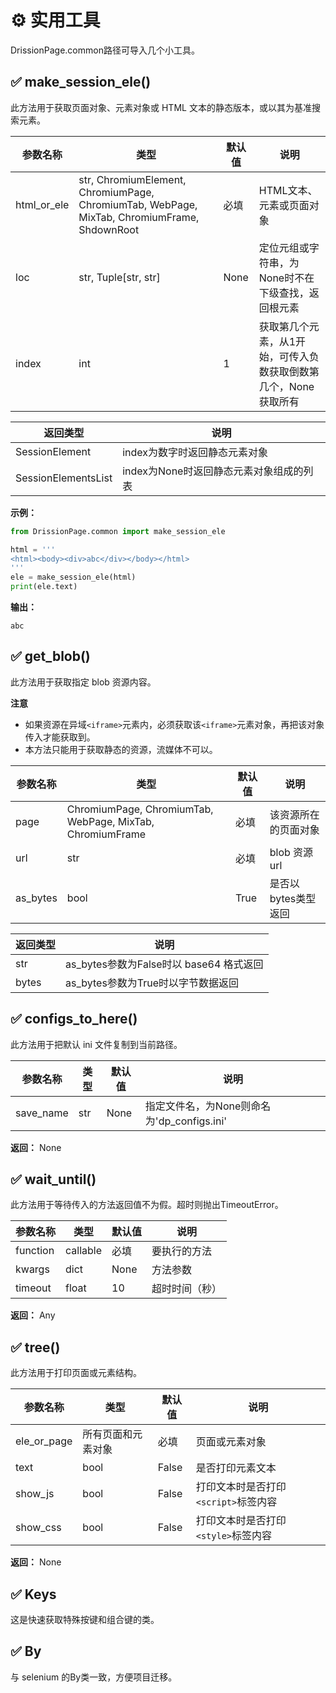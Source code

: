 # ⚙️ 实用工具

DrissionPage.common路径可导入几个小工具。

## ✅️️ make_session_ele()

此方法用于获取页面对象、元素对象或 HTML 文本的静态版本，或以其为基准搜索元素。

| 参数名称     | 类型                                                                 | 默认值 | 说明                             |
|--------------|----------------------------------------------------------------------|--------|----------------------------------|
| html_or_ele  | str, ChromiumElement, ChromiumPage, ChromiumTab, WebPage, MixTab, ChromiumFrame, ShdownRoot | 必填   | HTML文本、元素或页面对象         |
| loc          | str, Tuple[str, str]                                                 | None   | 定位元组或字符串，为None时不在下级查找，返回根元素 |
| index        | int                                                                  | 1      | 获取第几个元素，从1开始，可传入负数获取倒数第几个，None获取所有 |

| 返回类型             | 说明                                   |
|----------------------|----------------------------------------|
| SessionElement       | index为数字时返回静态元素对象          |
| SessionElementsList  | index为None时返回静态元素对象组成的列表 |

**示例：**

```python
from DrissionPage.common import make_session_ele

html = '''
<html><body><div>abc</div></body></html>
'''
ele = make_session_ele(html)
print(ele.text)
```

**输出：**

```
abc
```

## ✅️️ get_blob()

此方法用于获取指定 blob 资源内容。

**注意**

- 如果资源在异域`<iframe>`元素内，必须获取该`<iframe>`元素对象，再把该对象传入才能获取到。
- 本方法只能用于获取静态的资源，流媒体不可以。

| 参数名称 | 类型                                                                 | 默认值 | 说明                     |
|----------|----------------------------------------------------------------------|--------|--------------------------|
| page     | ChromiumPage, ChromiumTab, WebPage, MixTab, ChromiumFrame            | 必填   | 该资源所在的页面对象     |
| url      | str                                                                  | 必填   | blob 资源 url            |
| as_bytes | bool                                                                 | True   | 是否以bytes类型返回      |

| 返回类型 | 说明                             |
|----------|----------------------------------|
| str      | as_bytes参数为False时以 base64 格式返回 |
| bytes    | as_bytes参数为True时以字节数据返回 |

## ✅️️ configs_to_here()

此方法用于把默认 ini 文件复制到当前路径。

| 参数名称 | 类型 | 默认值 | 说明                             |
|----------|------|--------|----------------------------------|
| save_name| str  | None   | 指定文件名，为None则命名为'dp_configs.ini' |

**返回：** None

## ✅️️ wait_until()

此方法用于等待传入的方法返回值不为假。超时则抛出TimeoutError。

| 参数名称 | 类型     | 默认值 | 说明         |
|----------|----------|--------|--------------|
| function | callable | 必填   | 要执行的方法 |
| kwargs   | dict     | None   | 方法参数     |
| timeout  | float    | 10     | 超时时间（秒）|

**返回：** Any

## ✅️️ tree()

此方法用于打印页面或元素结构。

| 参数名称     | 类型                     | 默认值 | 说明                             |
|--------------|--------------------------|--------|----------------------------------|
| ele_or_page  | 所有页面和元素对象       | 必填   | 页面或元素对象                   |
| text         | bool                     | False  | 是否打印元素文本                 |
| show_js      | bool                     | False  | 打印文本时是否打印`<script>`标签内容 |
| show_css     | bool                     | False  | 打印文本时是否打印`<style>`标签内容 |

**返回：** None

## ✅️️ Keys

这是快速获取特殊按键和组合键的类。

## ✅️️ By

与 selenium 的By类一致，方便项目迁移。
```